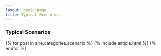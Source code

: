 ```yaml
---
layout: basic-page
title: Typical Scenarios
---
```


### Typical Scenarios

{% for post in site.categories.scenario %}
  {% include article.html %}
{% endfor %}